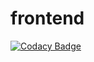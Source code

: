 # frontend
[![Codacy Badge](https://app.codacy.com/project/badge/Grade/13ecc63ef1aa4d18901267df6306b45e)](https://www.codacy.com/gh/2-14KEK-B/bookswap_frontend/dashboard?utm_source=github.com&amp;utm_medium=referral&amp;utm_content=2-14KEK-B/bookswap_frontend&amp;utm_campaign=Badge_Grade)
